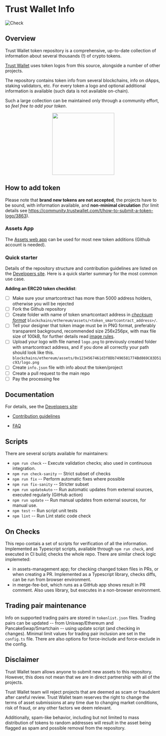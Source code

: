 # Trust Wallet Info

![Check](https://github.com/trustwallet/assets/workflows/Check/badge.svg)

## Overview
Trust Wallet token repository is a comprehensive, up-to-date collection of information about several thousands (!) of crypto tokens.

[Trust Wallet](https://trustwallet.com) uses token logos from this source, alongside a number of other projects.

The repository contains token info from several blockchains, info on dApps, staking validators, etc.
For every token a logo and optional additional information is available (such data is not available on-chain).

Such a large collection can be maintained only through a community effort, so _feel free to add your token_.

<center><img src='https://trustwallet.com/assets/images/media/assets/horizontal_blue.png' height="200"></center>

## How to add token

Please note that __brand new tokens are not accepted__,
the projects have to be sound, with information available, and __non-minimal circulation__
(for limit details see https://community.trustwallet.com/t/how-to-submit-a-token-logo/3863).

### Assets App

The [Assets web app](https://assets.trustwallet.com) can be used for most new token additions (Github account is needed).

### Quick starter

Details of the repository structure and contribution guidelines are listed on the
[Developers site](https://developer.trustwallet.com/add_new_asset).
Here is a quick starter summary for the most common use case.

**Adding an ERC20 token checklist**:
- [ ] Make sure your smartcontract has more than 5000 address holders, otherwise you will be rejected
- [ ] Fork the Github repository
- [ ] Create folder with name of token smartcontact address in [_checksum format_](https://developer.trustwallet.com/add_new_asset#checksum_format) `blockchains/ethereum/assets/<token_smartcontract_address>/`.
- [ ] Tell your designer that token image must be in PNG format, preferably transparent background, recommended size 256x256px, with max file size of 100kB, for further details read [image rules](https://developer.trustwallet.com/assets/requirements).
- [ ] Upload your logo with file named `logo.png` to previously created folder with smartcontract address, and if you done all correctly your path should look like this. `blockchains/ethereum/assets/0x1234567461d3f8Db7496581774Bd869C83D51c93/logo.png`
- [ ] Create `info.json` file with info about the token/project
- [ ] Create a pull request to the main repo
- [ ] Pay the processing fee

## Documentation

For details, see the [Developers site](https://developer.trustwallet.com/add_new_asset):

- [Contribution guidelines](https://developer.trustwallet.com/add_new_asset#contribution-guidelines)

- [FAQ](https://developer.trustwallet.com/assets/faq)

## Scripts

There are several scripts available for maintainers:

- `npm run check` -- Execute validation checks; also used in continuous integration.
- `npm run check-sanity` -- Strict subset of checks
- `npm run fix` -- Perform automatic fixes where possible
- `npm run fix-sanity` -- Stricter subset
- `npm run updateAuto` -- Run automatic updates from external sources, executed regularly (GitHub action)
- `npm run update` -- Run manual updates from external sources, for manual use.
- `npm test` -- Run script unit tests
- `npm lint` -- Run Lint static code check

## On Checks

This repo contais a set of scripts for verification of all the information.  Implemented as Typescript scripts, available through `npm run check`, and executed in CI build; checks the whole repo.
There are similar check logic implemeted:
- in assets-management app; for checking changed token files in PRs, or when creating a PR.  Implemented as a Typescript library, checks diffs, can be run from browser environment.
- in merge-fee-bot, which runs as a GitHub app shows result in PR comment.  Also uses library, but executes in a non-browser environment.

## Trading pair maintenance

Info on supported trading pairs are stored in `tokenlist.json` files.
Trading pairs can be updated --
from Uniswap/Ethereum and PancakeSwap/Smartchain -- using update script (and checking in changes).
Minimal limit values for trading pair inclusion are set in the `config.ts` file.
There are also options for force-include and force-exclude in the config.

## Disclaimer
Trust Wallet team allows anyone to submit new assets to this repository. However, this does not mean that we are in direct partnership with all of the projects.

Trust Wallet team will reject projects that are deemed as scam or fraudulent after careful review.
Trust Wallet team reserves the right to change the terms of asset submissions at any time due to changing market conditions, risk of fraud, or any other factors we deem relevant.

Additionally, spam-like behavior, including but not limited to mass distribution of tokens to random addresses will result in the asset being flagged as spam and possible removal from the repository.

